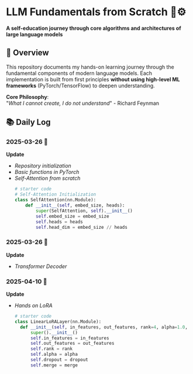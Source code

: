 # LLM Fundamentals from Scratch 🧠⚙️

**A self-education journey through core algorithms and architectures of large language models**

## 📖 Overview
This repository documents my hands-on learning journey through the fundamental components of modern language models. Each implementation is built from first principles **without using high-level ML frameworks** (PyTorch/TensorFlow) to deepen understanding.

**Core Philosophy**:  
"*What I cannot create, I do not understand*" - Richard Feynman

## 📚 Daily Log

### 2025-03-26 🚀
**Update** 
- *Repository initialization*
- *Basic functions in PyTorch*
- *Self-Attention from scratch*
  ```python
  # starter code
  # Self-Attention Initialization
  class SelfAttention(nn.Module):
      def __init__(self, embed_size, heads):
          super(SelfAttention, self).__init__()
          self.embed_size = embed_size
          self.heads = heads
          self.head_dim = embed_size // heads

### 2025-03-26 🚀
**Update** 
- *Transformer Decoder*

### 2025-04-10 🚀
**Update** 
- *Hands on LoRA*
  ```python
  # starter code
  class LinearLoRALayer(nn.Module):
    def __init__(self, in_features, out_features, rank=4, alpha=1.0, dropout=0.0, merge=False):
        super().__init__()
        self.in_features = in_features
        self.out_features = out_features
        self.rank = rank
        self.alpha = alpha
        self.dropout = dropout
        self.merge = merge

